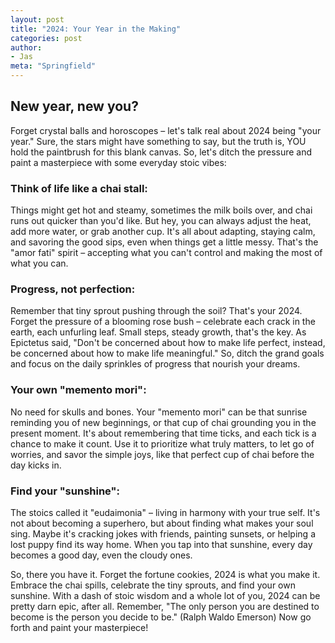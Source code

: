 ```yaml
---
layout: post
title: "2024: Your Year in the Making"
categories: post
author:
- Jas
meta: "Springfield"
---
```

## New year, new you?

Forget crystal balls and horoscopes – let's talk real about 2024 being "your year." Sure, the stars might have something to say, but the truth is, YOU hold the paintbrush for this blank canvas. So, let's ditch the pressure and paint a masterpiece with some everyday stoic vibes:

### Think of life like a chai stall:

Things might get hot and steamy, sometimes the milk boils over, and chai runs out quicker than you'd like. But hey, you can always adjust the heat, add more water, or grab another cup. It's all about adapting, staying calm, and savoring the good sips, even when things get a little messy. That's the "amor fati" spirit – accepting what you can't control and making the most of what you can.

### Progress, not perfection:

Remember that tiny sprout pushing through the soil? That's your 2024. Forget the pressure of a blooming rose bush – celebrate each crack in the earth, each unfurling leaf. Small steps, steady growth, that's the key. As Epictetus said, "Don't be concerned about how to make life perfect, instead, be concerned about how to make life meaningful." So, ditch the grand goals and focus on the daily sprinkles of progress that nourish your dreams.

### Your own "memento mori":

No need for skulls and bones. Your "memento mori" can be that sunrise reminding you of new beginnings, or that cup of chai grounding you in the present moment. It's about remembering that time ticks, and each tick is a chance to make it count. Use it to prioritize what truly matters, to let go of worries, and savor the simple joys, like that perfect cup of chai before the day kicks in.

### Find your "sunshine":

The stoics called it "eudaimonia" – living in harmony with your true self. It's not about becoming a superhero, but about finding what makes your soul sing. Maybe it's cracking jokes with friends, painting sunsets, or helping a lost puppy find its way home. When you tap into that sunshine, every day becomes a good day, even the cloudy ones.

So, there you have it. Forget the fortune cookies, 2024 is what you make it. Embrace the chai spills, celebrate the tiny sprouts, and find your own sunshine. With a dash of stoic wisdom and a whole lot of you, 2024 can be pretty darn epic, after all. Remember, "The only person you are destined to become is the person you decide to be." (Ralph Waldo Emerson) Now go forth and paint your masterpiece!
